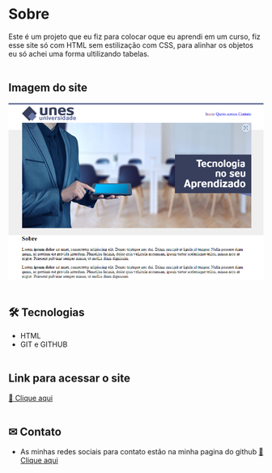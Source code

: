 # Sobre
Este é um projeto que eu fiz para colocar oque eu aprendi em um curso, fiz esse site só com HTML sem estilização com CSS, para alinhar os objetos eu só achei uma forma ultilizando tabelas.
<br><br>

## Imagem do site
![preview](img/site_img.PNG)
<br><br>

## 🛠 Tecnologias
- HTML
- GIT e GITHUB
<br><br>

## Link para acessar o site
[🔗 Clique aqui](https://jonaswgdev.github.io/faculdade-Unes/)
<br><br>

## ✉ Contato

- As minhas redes sociais para contato estão na minha pagina do github
[🔗 Clique aqui](https://github.com/JonasWGDev)


